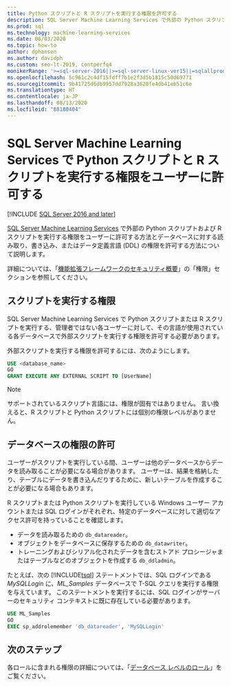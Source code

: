```yaml
---
title: Python スクリプトと R スクリプトを実行する権限を許可する
description: SQL Server Machine Learning Services で外部の Python スクリプトおよび R スクリプトを実行する権限をユーザーに許可する方法とデータベースに対する読み取り、書き込み、またはデータ定義言語 (DDL) の権限を許可する方法について説明します。
ms.prod: sql
ms.technology: machine-learning-services
ms.date: 06/03/2020
ms.topic: how-to
author: dphansen
ms.author: davidph
ms.custom: seo-lt-2019, contperfq4
monikerRange: '>=sql-server-2016||>=sql-server-linux-ver15||=sqlallproducts-allversions'
ms.openlocfilehash: 5c961c2c4df15fdff7b1e2f3d5b1815c50d69771
ms.sourcegitcommit: 9b41725d6db9957dd7928a3620fe4db41eb51c6e
ms.translationtype: HT
ms.contentlocale: ja-JP
ms.lasthandoff: 08/13/2020
ms.locfileid: "88180404"
---
```

# <a name="grant-users-permission-to-execute-python-and-r-scripts-with-sql-server-machine-learning-services"></a>SQL Server Machine Learning Services で Python スクリプトと R スクリプトを実行する権限をユーザーに許可する
[!INCLUDE [SQL Server 2016 and later](../../includes/applies-to-version/sqlserver2016.md)]

[SQL Server Machine Learning Services](../sql-server-machine-learning-services.md) で外部の Python スクリプトおよび R スクリプトを実行する権限をユーザーに許可する方法とデータベースに対する読み取り、書き込み、またはデータ定義言語 (DDL) の権限を許可する方法について説明します。

詳細については、「[機能拡張フレームワークのセキュリティ概要](../../machine-learning/concepts/security.md#permissions)」の「権限」セクションを参照してください。

<a name="permissions-external-script"></a>

## <a name="permission-to-run-scripts"></a>スクリプトを実行する権限

SQL Server Machine Learning Services で Python スクリプトまたは R スクリプトを実行する、管理者ではない各ユーザーに対して、その言語が使用されている各データベースで外部スクリプトを実行する権限を許可する必要があります。

外部スクリプトを実行する権限を許可するには、次のようにします。

```sql
USE <database_name>
GO
GRANT EXECUTE ANY EXTERNAL SCRIPT TO [UserName]
```

> [!NOTE]
> サポートされているスクリプト言語には、権限が固有ではありません。 言い換えると、R スクリプトと Python スクリプトには個別の権限レベルがありません。

<a name="permissions-db"></a>

## <a name="grant-databases-permissions"></a>データベースの権限の許可

ユーザーがスクリプトを実行している間、ユーザーは他のデータベースからデータを読み取ることが必要になる場合があります。 ユーザーは、結果を格納したり、テーブルにデータを書き込んだりするために、新しいテーブルを作成することが必要になる場合もあります。

R スクリプトまたは Python スクリプトを実行している Windows ユーザー アカウントまたは SQL ログインがそれぞれ、特定のデータベースに対して適切なアクセス許可を持っていることを確認します。 

+ データを読み取るための `db_datareader`。
+ オブジェクトをデータベースに保存するための `db_datawriter`。
+ トレーニングおよびシリアル化されたデータを含むストアド プロシージャまたはテーブルなどのオブジェクトを作成する `db_ddladmin`。

たとえば、次の [!INCLUDE[tsql](../../includes/tsql-md.md)] ステートメントでは、SQL ログインである *MySQLLogin* に、*ML_Samples* データベースで T-SQL クエリを実行する権限を与えています。 このステートメントを実行するには、SQL ログインがサーバーのセキュリティ コンテキストに既に存在している必要があります。

```sql
USE ML_Samples
GO
EXEC sp_addrolemember 'db_datareader', 'MySQLLogin'
```

## <a name="next-steps"></a>次のステップ

各ロールに含まれる権限の詳細については、「[データベース レベルのロール](../../relational-databases/security/authentication-access/database-level-roles.md)」をご覧ください。
